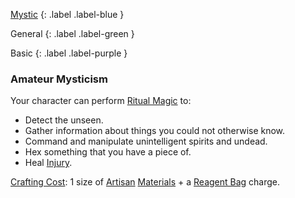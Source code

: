 
[Mystic](Game/Mystic)
{: .label .label-blue }

General
{: .label .label-green }

Basic
{: .label .label-purple }
### Amateur Mysticism

Your character can perform [Ritual Magic](Magic#Ritual%20Magic) to:

- Detect the unseen.
- Gather information about things you could not otherwise know.
- Command and manipulate unintelligent spirits and undead.
- Hex something that you have a piece of.
- Heal [Injury](Core/Injury).

[Crafting Cost](Core/Terminology#Crafting%20Cost): 1 size of [Artisan](Materials#Artisan) [Materials](Materials) + a [Reagent Bag](Example-Gear#Reagent%20Bag) charge.